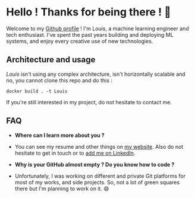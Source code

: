 # Hello ! Thanks for being there ! 👋

Welcome to my [Github profile](https://github.com/lhenault) ! I'm Louis, a machine learning engineer and tech enthusiast. I've spent the past years building and deploying ML systems, and enjoy every creative use of new technologies.


## Architecture and usage

*Louis* isn't using any complex architecture, isn't horizontally scalable and no, you cannot clone this repo and do this : 

```
docker build . -t Louis
```

If you're still interested in my project, do not hesitate to contact me.

## FAQ

- **Where can I learn more about you ?**

- You can see my resume and other things on [my website](https://louishenault.com). Also do not hesitate to get in touch or to [add me on LinkedIn](https://www.linkedin.com/in/louishenault/).

- **Why is your GitHub almost empty ? Do you know how to code ?**

- Unfortunately, I was working on different and private Git platforms for most of my works, and side projects. So, not a lot of green squares there but I'm planning to work on it. 😄


